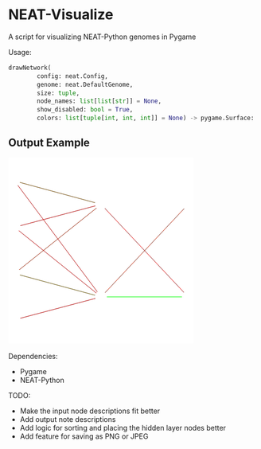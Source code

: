 # NEAT-Visualize
A script for visualizing NEAT-Python genomes in Pygame

Usage:
```python
drawNetwork(
        config: neat.Config,
        genome: neat.DefaultGenome,
        size: tuple,
        node_names: list[list[str]] = None,
        show_disabled: bool = True,
        colors: list[tuple[int, int, int]] = None) -> pygame.Surface:
```
## Output Example
![Screenshot](/Screenshots/screenshot.png)

Dependencies:
- Pygame
- NEAT-Python


TODO:
- Make the input node descriptions fit better
- Add output note descriptions
- Add logic for sorting and placing the hidden layer nodes better
- Add feature for saving as PNG or JPEG
